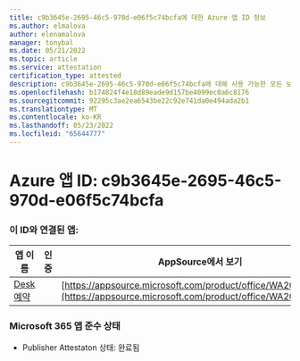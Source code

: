```yaml
---
title: c9b3645e-2695-46c5-970d-e06f5c74bcfa에 대한 Azure 앱 ID 정보
ms.author: elmalova
author: elenamalova
manager: tonybal
ms.date: 05/21/2022
ms.topic: article
ms.service: attestation
certification_type: attested
description: c9b3645e-2695-46c5-970d-e06f5c74bcfa에 대해 사용 가능한 모든 보안 및 규정 준수 정보입니다.
ms.openlocfilehash: b174824f4e18d89eade9d157be4099ec0a6c8176
ms.sourcegitcommit: 92295c3ae2ea6543be22c92e741da0e494ada2b1
ms.translationtype: MT
ms.contentlocale: ko-KR
ms.lasthandoff: 05/23/2022
ms.locfileid: "65644777"
---
```

# <a name="azure-app-id-c9b3645e-2695-46c5-970d-e06f5c74bcfa"></a>Azure 앱 ID: c9b3645e-2695-46c5-970d-e06f5c74bcfa


### <a name="apps-associated-with-this-id"></a>이 ID와 연결된 앱:
| **앱 이름** | **인증** | **AppSource에서 보기** |
|--------------|---------------|-----------------------|
| [Desk 예약](../forward/WA200003532.md) |  | [https://appsource.microsoft.com/product/office/WA200003532](https://appsource.microsoft.com/product/office/WA200003532) |

### <a name="microsoft-365-app-compliance-status"></a>Microsoft 365 앱 준수 상태
- Publisher Attestaton 상태: 완료됨
